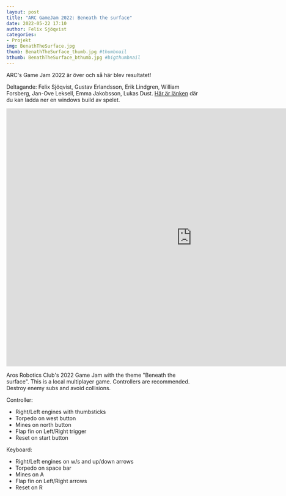 ```yaml
---
layout: post
title: "ARC GameJam 2022: Beneath the surface"
date: 2022-05-22 17:10
author: Felix Sjöqvist
categories: 
- Projekt
img: BenathTheSurface.jpg
thumb: BenathTheSurface_thumb.jpg #thumbnail
bthumb: BenathTheSurface_bthumb.jpg #bigthumbnail
---
```

ARC's Game Jam 2022 är över och så här blev resultatet!
<!--more-->

Deltagande: Felix Sjöqvist, Gustav Erlandsson, Erik Lindgren, William Forsberg, Jan-Ove Leksell, Emma Jakobsson, Lukas Dust.
[Här är länken](https://arc-sweden.itch.io/arc-game-jam-2022) där du kan ladda ner en windows build av spelet.

<iframe frameborder="0" src="https://itch.io/embed-upload/5833019?color=ffffff" allowfullscreen="" width="970" height="675"><a href="https://arc-sweden.itch.io/arc-game-jam-2022%22%3EPlay ARC Game Jam 2022 on itch.io</a></iframe>

Aros Robotics Club's 2022 Game Jam with the theme "Beneath the surface". This is a local multiplayer game. Controllers are recommended. Destroy enemy subs and avoid collisions.

Controller:

* Right/Left engines with thumbsticks
* Torpedo on west button
* Mines on north button
* Flap fin on Left/Right trigger
* Reset on start button
  
Keyboard:

* Right/Left engines on w/s and up/down arrows
* Torpedo on space bar
* Mines on A
* Flap fin on Left/Right arrows
* Reset on R 
